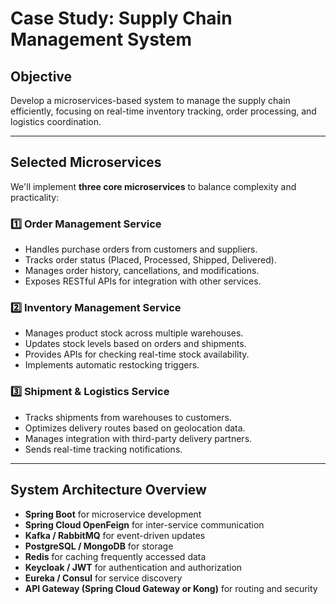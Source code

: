 # **Case Study: Supply Chain Management System**

## **Objective**  
Develop a microservices-based system to manage the supply chain efficiently, focusing on real-time inventory tracking, order processing, and logistics coordination.

---

## **Selected Microservices**  
We'll implement **three core microservices** to balance complexity and practicality:

### **1️⃣ Order Management Service**  
- Handles purchase orders from customers and suppliers.  
- Tracks order status (Placed, Processed, Shipped, Delivered).  
- Manages order history, cancellations, and modifications.  
- Exposes RESTful APIs for integration with other services.  

### **2️⃣ Inventory Management Service**  
- Manages product stock across multiple warehouses.  
- Updates stock levels based on orders and shipments.  
- Provides APIs for checking real-time stock availability.  
- Implements automatic restocking triggers.  

### **3️⃣ Shipment & Logistics Service**  
- Tracks shipments from warehouses to customers.  
- Optimizes delivery routes based on geolocation data.  
- Manages integration with third-party delivery partners.  
- Sends real-time tracking notifications.  

---

## **System Architecture Overview**  
- **Spring Boot** for microservice development  
- **Spring Cloud OpenFeign** for inter-service communication  
- **Kafka / RabbitMQ** for event-driven updates  
- **PostgreSQL / MongoDB** for storage  
- **Redis** for caching frequently accessed data  
- **Keycloak / JWT** for authentication and authorization  
- **Eureka / Consul** for service discovery  
- **API Gateway (Spring Cloud Gateway or Kong)** for routing and security  

